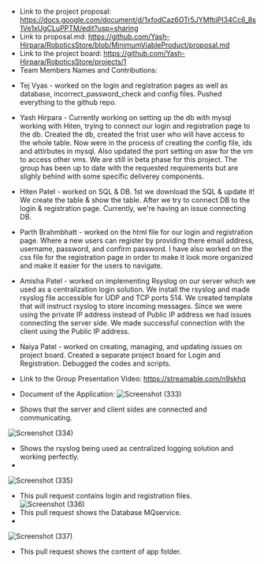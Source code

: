* Link to the project proposal: https://docs.google.com/document/d/1xfodCaz6OTr5JYMftiiPI34Cc6_8s1Ve1xUgCLuPPTM/edit?usp=sharing
* Link to proposal.md: https://github.com/Yash-Hirpara/RoboticsStore/blob/MinimumViableProduct/proposal.md
* Link to the project board: https://github.com/Yash-Hirpara/RoboticsStore/projects/1
* Team Members Names and Contributions:
- Tej Vyas - worked on the login and registration pages as well as database, incorrect_password_check and config files. Pushed everything to the github repo.
- Yash Hirpara - Currently working on setting up the db with mysql working with Hiten, trying to connect our login and registration page to the db. Created the db, created the frist user who will have access to the whole table. Now were in the process of creating the config file, ids and attirbutes in mysql. Also updated the port setting on asw for the vm to access other vms. We are still in beta phase for this project. The group has been up to date with the requested requirements but are slighly behind with some specific deliverey components.
- Hiten Patel - worked on SQL & DB. 1st we download the SQL & update it! We create the table & show the table. After we try to connect DB to the login & registration page. Currently, we're having an issue connecting DB.
- Parth Brahmbhatt - worked on the html file for our login and registration page. Where a new users can register by providing there email address, username, password, and confirm password. I have also worked on the css file for the registration page in order to make it look more organized and make it easier for the users to navigate.
- Amisha Patel - worked on implementing Rsyslog on our server which we used as a centralization login solution. We install the rsyslog and made rsyslog file accessible for UDP and TCP ports 514. We created template that will instruct rsyslog to store incoming messages. Since we were using the private IP address instead of Public IP address we had issues connecting the server side. We made successful connection with the client using the Public IP address.
- Naiya Patel - worked on creating, managing, and updating issues on project board. Created a separate project board for Login and Registration. Debugged the codes and scripts.


- Link to the Group Presentation Video: https://streamable.com/n9skhq

* Document of the Application:
![Screenshot (333)](https://user-images.githubusercontent.com/70593347/124690695-93c58700-dea8-11eb-8c0b-eb63f7506b24.png)
- Shows that the server and client sides are connected and communicating.

![Screenshot (334)](https://user-images.githubusercontent.com/70593347/124690723-9aec9500-dea8-11eb-8f1a-092e60287db1.png)
- Shows the rsyslog being used as centralized logging solution and working perfectly.
- 
![Screenshot (335)](https://user-images.githubusercontent.com/70593347/124690730-9cb65880-dea8-11eb-8469-46254c299154.png)
- This pull request contains login and registration files.
![Screenshot (336)](https://user-images.githubusercontent.com/70593347/124690746-a344d000-dea8-11eb-8739-9a576012512c.png)
- This pull request shows the Database MQservice.
- 
![Screenshot (337)](https://user-images.githubusercontent.com/70593347/124690750-a3dd6680-dea8-11eb-8bb8-bc586ba1af3c.png)
- This pull request shows the content of app folder.
